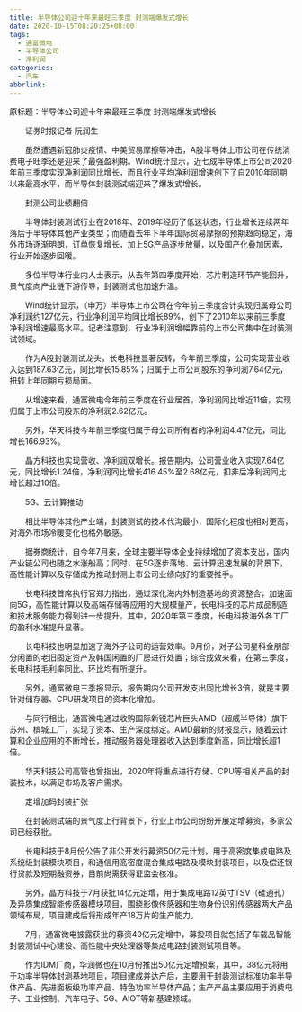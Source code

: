 ```yaml
---
title: 半导体公司迎十年来最旺三季度 封测端爆发式增长
date: 2020-10-15T08:20:25+08:00
tags:
  - 通富微电
  - 半导体公司
  - 净利润
categories:
  - 汽车
abbrlink:
---
```


原标题：半导体公司迎十年来最旺三季度 封测端爆发式增长

　　证券时报记者 阮润生

　　虽然遭遇新冠肺炎疫情、中美贸易摩擦等冲击，A股半导体上市公司在传统消费电子旺季还是迎来了最强盈利期。Wind统计显示，近七成半导体上市公司2020年前三季度实现净利润同比增长，而且行业平均净利润增速创下了自2010年同期以来最高水平，而半导体封装测试端迎来了爆发式增长。

　　封测公司业绩翻倍

　　半导体封装测试行业在2018年、2019年经历了低迷状态，行业增长连续两年落后于半导体其他产业类型；而随着去年下半年国际贸易摩擦的预期趋向稳定，海外市场逐渐明朗，订单恢复增长，加上5G产品逐步放量，以及国产化叠加因素，行业开始逐步回暖。

　　多位半导体行业内人士表示，从去年第四季度开始，芯片制造环节产能回升，景气度向产业链下游传导，封装测试也加速升温。

　　Wind统计显示，（申万）半导体上市公司在今年前三季度合计实现归属母公司净利润约127亿元，行业净利润平均同比增长89%，创下了2010年以来前三季度净利润增速最高水平。记者注意到，行业净利润增幅靠前的上市公司集中在封装测试领域。

　　作为A股封装测试龙头，长电科技显著反转，今年前三季度，公司实现营业收入达到187.63亿元，同比增长15.85%；归属于上市公司股东的净利润7.64亿元，扭转上年同期亏损局面。

　　从增速来看，通富微电今年前三季度在行业居首，净利润同比增近11倍，实现归属于上市公司股东的净利润2.62亿元。

　　另外，华天科技今年前三季度归属于母公司所有者的净利润4.47亿元，同比增长166.93%。

　　晶方科技也实现营收、净利润双增长。报告期内，公司营业收入实现7.64亿元，同比增长1.24倍，净利润同比增长416.45%至2.68亿元，扣非后净利润同比增长超过10倍。

　　5G、云计算推动

　　相比半导体其他产业端，封装测试的技术代沟最小，国际化程度也相对更高，对海外市场冷暖变化也格外敏感。

　　据券商统计，自今年7月来，全球主要半导体企业持续增加了资本支出，国内产业链公司也随之水涨船高；同时，在5G逐步落地、云计算迅速发展的背景下，高性能计算以及存储成为推动封测上市公司业绩向好的重要推手。

　　长电科技首席执行官郑力指出，通过深化海内外制造基地的资源整合，加速面向5G，高性能计算以及高端存储等应用的大规模量产，长电科技的芯片成品制造和技术服务能力得到进一步提升。其中，2020年第三季度，长电科技海外各工厂的盈利水准提升显著。

　　长电科技也明显加速了海外子公司的运营效率。9月份，对子公司星科金朋部分闲置的老旧固定资产及韩国闲置的厂房进行处置；综合成效来看，在第三季度，长电科技毛利率同比、环比均有所提升。

　　另外，通富微电三季报显示，报告期内公司开发支出同比增长3倍，就是主要针对储存器、CPU研发项目的资本化增加。

　　与同行相比，通富微电通过收购国际新锐芯片巨头AMD（超威半导体）旗下苏州、槟城工厂，实现了资本、生产深度绑定。AMD最新的财报显示，随着云计算和企业应用的不断增长，推动服务器处理器收入达到季度新高，同比增长超1倍。

　　华天科技公司高管也曾指出，2020年将重点进行存储、CPU等相关产品的封装技术，以满足市场及客户需求。

　　定增加码封装扩张

　　在封装测试端的景气度上行背景下，行业上市公司纷纷开展定增募资，多家公司已经获批。

　　长电科技于8月份公告了非公开发行募资50亿元计划，用于高密度集成电路及系统级封装模块项目，和通信用高密度混合集成电路及模块封装项目，以及偿还银行贷款及短期融资券，目前尚需获得证监会核准。

　　另外，晶方科技于7月获批14亿元定增，用于集成电路12英寸TSV（硅通孔）及异质集成智能传感器模块项目，围绕影像传感器和生物身份识别传感器两大产品领域布局，项目建成后将形成年产18万片的生产能力。

　　7月，通富微电披露获批的募资40亿元定增中，募投项目就包括了车载品智能封装测试中心建设、高性能中央处理器等集成电路封装测试项目等。

　　作为IDM厂商，华润微也在10月份推出50亿元定增预案，其中，38亿元将用于功率半导体封测基地项目，项目建成并达产后，主要用于封装测试标准功率半导体产品、先进面板级功率产品、特色功率半导体产品；生产产品主要应用于消费电子、工业控制、汽车电子、5G、AIOT等新基建领域。
